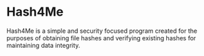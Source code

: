 # Hash4Me
Hash4Me is a simple and security focused program created for the purposes of obtaining file hashes and verifying existing hashes for maintaining data integrity.
